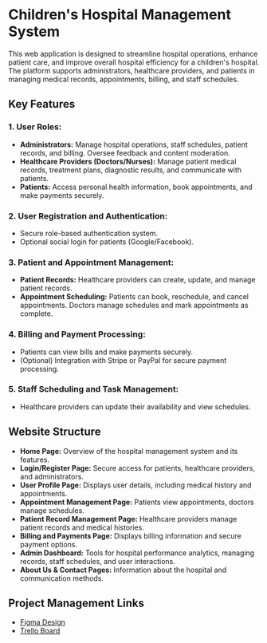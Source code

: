 # Children's Hospital Management System

This web application is designed to streamline hospital operations, enhance patient care, and improve overall hospital efficiency for a children's hospital. The platform supports administrators, healthcare providers, and patients in managing medical records, appointments, billing, and staff schedules.



## Key Features

### 1. User Roles:
- **Administrators:** Manage hospital operations, staff schedules, patient records, and billing. Oversee feedback and content moderation.
- **Healthcare Providers (Doctors/Nurses):** Manage patient medical records, treatment plans, diagnostic results, and communicate with patients.
- **Patients:** Access personal health information, book appointments, and make payments securely.

### 2. User Registration and Authentication:
- Secure role-based authentication system.
- Optional social login for patients (Google/Facebook).

### 3. Patient and Appointment Management:
- **Patient Records:** Healthcare providers can create, update, and manage patient records.
- **Appointment Scheduling:** Patients can book, reschedule, and cancel appointments. Doctors manage schedules and mark appointments as complete.

### 4. Billing and Payment Processing:
- Patients can view bills and make payments securely.
- (Optional) Integration with Stripe or PayPal for secure payment processing.

### 5. Staff Scheduling and Task Management:
- Healthcare providers can update their availability and view schedules.

## Website Structure

- **Home Page:** Overview of the hospital management system and its features.
- **Login/Register Page:** Secure access for patients, healthcare providers, and administrators.
- **User Profile Page:** Displays user details, including medical history and appointments.
- **Appointment Management Page:** Patients view appointments, doctors manage schedules.
- **Patient Record Management Page:** Healthcare providers manage patient records and medical histories.
- **Billing and Payments Page:** Displays billing information and secure payment options.
- **Admin Dashboard:** Tools for hospital performance analytics, managing records, staff schedules, and user interactions.
- **About Us & Contact Pages:** Information about the hospital and communication methods.

## Project Management Links

- [Figma Design](https://www.figma.com/design/J1QDWNHo8JTgzu52Ua6S4M/MedAppoint-(Community)?node-id=120-1137&node-type=frame&t=3qVFtiPr8SPOyvcR-0)
- [Trello Board]([insert_link_here](https://trello.com/invite/b/66ea82ea181a5bf262b9c99f/ATTI58031fc33dab8c75914eda69a725b65751FC1EF6/hospital))
